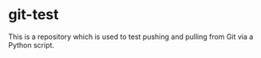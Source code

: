 # git-test

This is a repository which is used to test pushing and pulling from Git via a Python script.
